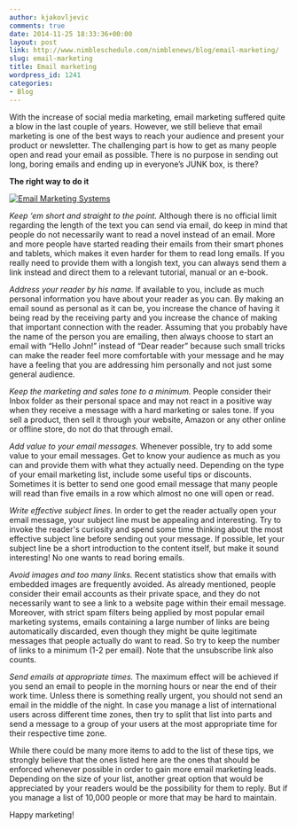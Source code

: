 ```yaml
---
author: kjakovljevic
comments: true
date: 2014-11-25 18:33:36+00:00
layout: post
link: http://www.nimbleschedule.com/nimblenews/blog/email-marketing/
slug: email-marketing
title: Email marketing
wordpress_id: 1241
categories:
- Blog
---
```


With the increase of social media marketing, email marketing suffered quite a blow in the last couple of years. However, we still believe that email marketing is one of the best ways to reach your audience and present your product or newsletter. The challenging part is how to get as many people open and read your email as possible. There is no purpose in sending out long, boring emails and ending up in everyone’s JUNK box, is there?

**The right way to do it**

[![Email Marketing Systems](http://www.nimbleschedule.com/wp-content/uploads/2014/11/newsletter-thumb.jpg)](http://www.nimbleschedule.com/wp-content/uploads/2014/11/newsletter.jpg)

_Keep ‘em short and straight to the point._ Although there is no official limit regarding the length of the text you can send via email, do keep in mind that people do not necessarily want to read a novel instead of an email. More and more people have started reading their emails from their smart phones and tablets, which makes it even harder for them to read long emails. If you really need to provide them with a longish text, you can always send them a link instead and direct them to a relevant tutorial, manual or an e-book.

_Address your reader by his name._ If available to you, include as much personal information you have about your reader as you can. By making an email sound as personal as it can be, you increase the chance of having it being read by the receiving party and you increase the chance of making that important connection with the reader. Assuming that you probably have the name of the person you are emailing, then always choose to start an email with “Hello John!” instead of “Dear reader” because such small tricks can make the reader feel more comfortable with your message and he may have a feeling that you are addressing him personally and not just some general audience.

_Keep the marketing and sales tone to a minimum._ People consider their Inbox folder as their personal space and may not react in a positive way when they receive a message with a hard marketing or sales tone. If you sell a product, then sell it through your website, Amazon or any other online or offline store, do not do that through email.

_Add value to your email messages._ Whenever possible, try to add some value to your email messages. Get to know your audience as much as you can and provide them with what they actually need. Depending on the type of your email marketing list, include some useful tips or discounts. Sometimes it is better to send one good email message that many people will read than five emails in a row which almost no one will open or read.

_Write effective subject lines._ In order to get the reader actually open your email message, your subject line must be appealing and interesting. Try to invoke the reader's curiosity and spend some time thinking about the most effective subject line before sending out your message. If possible, let your subject line be a short introduction to the content itself, but make it sound interesting! No one wants to read boring emails.

_Avoid images and too many links._ Recent statistics show that emails with embedded images are frequently avoided. As already mentioned, people consider their email accounts as their private space, and they do not necessarily want to see a link to a website page within their email message. Moreover, with strict spam filters being applied by most popular email marketing systems, emails containing a large number of links are being automatically discarded, even though they might be quite legitimate messages that people actually do want to read. So try to keep the number of links to a minimum (1-2 per email). Note that the unsubscribe link also counts.

_Send emails at appropriate times._ The maximum effect will be achieved if you send an email to people in the morning hours or near the end of their work time. Unless there is something really urgent, you should not send an email in the middle of the night. In case you manage a list of international users across different time zones, then try to split that list into parts and send a message to a group of your users at the most appropriate time for their respective time zone.

While there could be many more items to add to the list of these tips, we strongly believe that the ones listed here are the ones that should be enforced whenever possible in order to gain more email marketing leads. Depending on the size of your list, another great option that would be appreciated by your readers would be the possibility for them to reply. But if you manage a list of 10,000 people or more that may be hard to maintain. 

Happy marketing!

